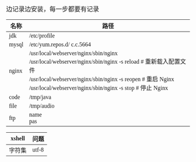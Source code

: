 <span  style="font-family: Simsun,serif; font-size: 17px; ">

边记录边安装，每一步都要有记录

| 名称    | 路径                                                                                                                                                                                                                                 |
|-------|------------------------------------------------------------------------------------------------------------------------------------------------------------------------------------------------------------------------------------|
| jdk   | /etc/profile                                                                                                                                                                                                                       |
| mysql | /etc/yum.repos.d/ c.c.5664                                                                                                                                                                                                         |
| nginx | /usr/local/webserver/nginx/sbin/nginx <br> /usr/local/webserver/nginx/sbin/nginx -s reload # 重新载入配置文件 <br> /usr/local/webserver/nginx/sbin/nginx -s reopen # 重启 Nginx <br>/usr/local/webserver/nginx/sbin/nginx -s stop # 停止 Nginx |
| code  | /tmp/java                                                                                                                                                                                                                          |
| file  | /tmp/audio                                                                                                                                                                                                                         |
| ftp   | name<br>pas                                                                                                                                                                                                                        |

| xshell | 问题    |
|--------|-------|
| 字符集    | utf-8 |

</span>
